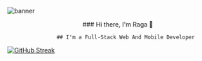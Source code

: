 ![banner](https://www.historyhit.com/app/uploads/fly-images/5156639/Kanyakumari-788x537.jpg)     

<div id="header" align="center">
          ### Hi there, I'm Raga 👋

          ## I'm a Full-Stack Web And Mobile Developer 
</div>
          
[![GitHub Streak](https://github-readme-streak-stats.herokuapp.com/?user=DenverCoder1)](https://git.io/streak-stats)

<!--
**JaiRaga/JaiRaga** is a ✨ _special_ ✨ repository because its `README.md` (this file) appears on your GitHub profile.

Here are some ideas to get you started:

- 🔭 I’m currently working on ...
- 🌱 I’m currently learning ...
- 👯 I’m looking to collaborate on ...
- 🤔 I’m looking for help with ...
- 💬 Ask me about ...
- 📫 How to reach me: ...
- 😄 Pronouns: ...
- ⚡ Fun fact: ...
-->
